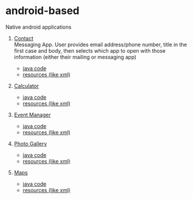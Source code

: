 # android-based
Native android applications
1. [Contact](../../tree/contact-methods) <br>
  Messaging App. User provides email address/phone number, title in the first case and body, then selects which    app to open with those information (either their mailing or messaging app)<br>
    * [java code](../../tree/contact-methods/contact/src/main/java/com/example/myapplication)
    * [resources (like xml)](../../tree/contact-methods/contact/src/main/res)

2. [Calculator](../../tree/calculator)
    * [java code](../../tree/calculator/calculator/src/main/java/com/example/myapplication)
    * [resources (like xml)](../../tree/calculator/calculator/src/main/res)

3. [Event Manager](../../tree/calendar)
    * [java code](../../tree/calendar/calendar/src/main/java/com/example/myapplication)
    * [resources (like xml)](../../tree/calendar/calendar/src/main/res)

4. [Photo Gallery](../../tree/photo-gallery)
    * [java code](../../tree/photo-gallery/photo-gallery/src/main/java/com/example/myapplication)
    * [resources (like xml)](../../tree/photo-gallery/photo-gallery/src/main/res)

5. [Maps](../../tree/maps-app)
    * [java code](../../tree/maps-app/photo-gallery/src/main/java/com/example/myapplication)
    * [resources (like xml)](../../tree/maps-app/photo-gallery/src/main/res)




